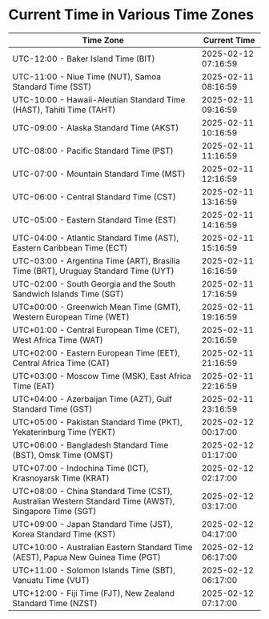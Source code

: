 # Current Time in Various Time Zones

| Time Zone | Current Time |
|-----------|--------------|
| UTC-12:00 - Baker Island Time (BIT) | 2025-02-12 07:16:59 |
| UTC-11:00 - Niue Time (NUT), Samoa Standard Time (SST) | 2025-02-11 08:16:59 |
| UTC-10:00 - Hawaii-Aleutian Standard Time (HAST), Tahiti Time (TAHT) | 2025-02-11 09:16:59 |
| UTC-09:00 - Alaska Standard Time (AKST) | 2025-02-11 10:16:59 |
| UTC-08:00 - Pacific Standard Time (PST) | 2025-02-11 11:16:59 |
| UTC-07:00 - Mountain Standard Time (MST) | 2025-02-11 12:16:59 |
| UTC-06:00 - Central Standard Time (CST) | 2025-02-11 13:16:59 |
| UTC-05:00 - Eastern Standard Time (EST) | 2025-02-11 14:16:59 |
| UTC-04:00 - Atlantic Standard Time (AST), Eastern Caribbean Time (ECT) | 2025-02-11 15:16:59 |
| UTC-03:00 - Argentina Time (ART), Brasília Time (BRT), Uruguay Standard Time (UYT) | 2025-02-11 16:16:59 |
| UTC-02:00 - South Georgia and the South Sandwich Islands Time (SGT) | 2025-02-11 17:16:59 |
| UTC±00:00 - Greenwich Mean Time (GMT), Western European Time (WET) | 2025-02-11 19:16:59 |
| UTC+01:00 - Central European Time (CET), West Africa Time (WAT) | 2025-02-11 20:16:59 |
| UTC+02:00 - Eastern European Time (EET), Central Africa Time (CAT) | 2025-02-11 21:16:59 |
| UTC+03:00 - Moscow Time (MSK), East Africa Time (EAT) | 2025-02-11 22:16:59 |
| UTC+04:00 - Azerbaijan Time (AZT), Gulf Standard Time (GST) | 2025-02-11 23:16:59 |
| UTC+05:00 - Pakistan Standard Time (PKT), Yekaterinburg Time (YEKT) | 2025-02-12 00:17:00 |
| UTC+06:00 - Bangladesh Standard Time (BST), Omsk Time (OMST) | 2025-02-12 01:17:00 |
| UTC+07:00 - Indochina Time (ICT), Krasnoyarsk Time (KRAT) | 2025-02-12 02:17:00 |
| UTC+08:00 - China Standard Time (CST), Australian Western Standard Time (AWST), Singapore Time (SGT) | 2025-02-12 03:17:00 |
| UTC+09:00 - Japan Standard Time (JST), Korea Standard Time (KST) | 2025-02-12 04:17:00 |
| UTC+10:00 - Australian Eastern Standard Time (AEST), Papua New Guinea Time (PGT) | 2025-02-12 06:17:00 |
| UTC+11:00 - Solomon Islands Time (SBT), Vanuatu Time (VUT) | 2025-02-12 06:17:00 |
| UTC+12:00 - Fiji Time (FJT), New Zealand Standard Time (NZST) | 2025-02-12 07:17:00 |
